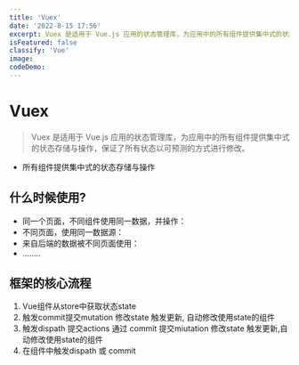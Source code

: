```yaml
---
title: 'Vuex'
date: '2022-8-15 17:56'
excerpt: Vuex 是适用于 Vue.js 应用的状态管理库，为应用中的所有组件提供集中式的状态存储与操作，保证了所有状态以可预测的方式进行修改...
isFeatured: false
classify: 'Vue'
image:
codeDemo:
---
```


# Vuex

> Vuex 是适用于 Vue.js 应用的状态管理库，为应用中的所有组件提供集中式的状态存储与操作，保证了所有状态以可预测的方式进行修改。

- 所有组件提供集中式的状态存储与操作



## 什么时候使用?

- 同一个页面，不同组件使用同一数据，并操作：
- 不同页面，使用同一数据源：
- 来自后端的数据被不同页面使用：
- ........



## 框架的核心流程

1. Vue组件从store中获取状态state
2. 触发commit提交mutation 修改state 触发更新, 自动修改使用state的组件
3. 触发dispath 提交actions 通过 commit 提交miutation 修改state 触发更新,自动修改使用state的组件
4. 在组件中触发dispath 或 commit
